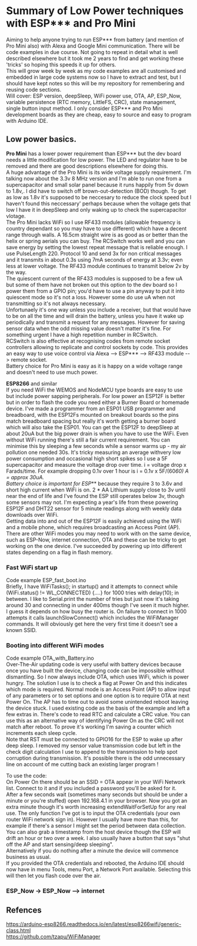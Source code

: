 # Summary of Low Power techniques with ESP*** and Pro Mini
Aiming to help anyone trying to run ESP*** from battery (and mention of Pro Mini also) with Alexa and Google Mini communication. There will be code examples in due course.
Not going to repeat in detail what is well described elsewhere but it took me 2 years to find and get working these 'tricks' so hoping this speeds it up for others.  
This will grow week by week as my code examples are all customised and embedded in large code systems now so I have to extract and test, but I should have kept notes so this will be my repository for remembering and reusing code sections.  
Will cover: ESP version, deepSleep, WiFi power use, OTA, AP, ESP_Now, variable persistence (RTC memory, LittleFS, CRC), state management, single button input method. 
I only consider ESP*** and Pro Mini development boards as they are cheap, easy to source and easy to program with Arduino IDE. 
## Low power basics. 
**Pro Mini** has a lower power requirement than ESP*** but the dev board needs a little modification for low power. The LED and regulator have to be removed and there are good descriptions elsewhere for doing this.   
A huge advantage of the Pro Mini is its wide voltage supply requirement. I'm talking now about the 3.3v 8 MHz version and I'm able to run one from a supercapacitor and small solar panel because it runs happily from 5v down to 1.8v,. I did have to switch off brown-out-detection (BOD) though. To get as low as 1.8v it's supposed to be neccesary to reduce the clock speed but I haven't found this neccessary' perhaps because when the voltage gets that low I have it in deepSleep and only waking up to check the supercapacitor vlotage.  
The Pro Mini lacks WiFi so I use RF433 modules (allowable frequency is country dependant so you may have to use different) which have a decent range through walls. A 16.5cm straight wire is as good as or better than the helix or spring aerials you can buy. The RCSwitch works well and you can save energy by setting the lowest repeat message that is reliable enough. I use PulseLength 220. Protocol 10 and send 3x for non critical messages and it transmits in about 0.3s using 7mA seconds of energy at 3.3v; even less at lower voltage. The RF433 module continues to transmit below 2v by the way.  
The quiescent current of the RF433 modules is supposed to be a few uA but some of them have not broken out this option to the dev board so I power them from a GPIO pin; you'd have to use a pin anyway to put it into quiescent mode so it's not a loss. However some do use uA when not transmitting so it's not always necessary.  
Unfortunaely it's one way unless you include a receiver, but that would have to be on all the time and will drain the battery, unless you have it wake up periodically and transmit a request for any messages. However for saving sensor data when the odd missing value doesn't matter it's fine. For something urgent I have a high repetition number in RCSwitch.    
RCSwitch is also effective at recognising codes from remote socket controllers allowing to replicate and control sockets by code. This provides an easy way to use voice control via Alexa --> ESP*** --> RF433 module --> remote socket.  
Battery choice for Pro Mini is easy as it is happy on a wide voltage range and doesn't need to use much power. 

**ESP8266** and similar   
If you need WiFi the WEMOS and NodeMCU type boards are easy to use but include power sapping peripherals. For low power an ESP12F is better but in order to flash the code you need either a Burner Board or homemade device. I've made a programmer from an ESP01 USB programmer and breadboard, with the ESP12Fs mounted on breakout boards so the pins match breadboard spacing but really it's worth getting a burner board which will also take the ESP01.
You can get the ESP12F to deepSleep at about 20uA but the big power drain is when you have to use the WiFi. Even without WiFi running there's still a fair current requirement. You can minimise this by sleeping a few seconds while a sensor warms up - my air pollution one needed 30s.
It's tricky measuring an average withvery low power consumption and occasional high short spikes so I use a 5F supercapacitor and measure the voltage drop over time. i = voltage drop x Farads/time. For example dropping 0.1v over 1 hour is i = 0.1v x 5F/(60*60) A = approx 30uA.    
Battery choice is important for ESP*** because they require 3 to 3.6v and short high current when WiFi is on. 2 * AA Lithium supply close to 3v until near the end of life and I've found the ESP still operates below 3v, though some sensors may not. I'm expecting a year's life from these powering ESP12F and DHT22 sensor for 5 minute readings along with weekly data downloads over WiFi.   
Getting data into and out of the ESP12F is easily achieved using the WiFi and a mobile phone, which requires broadcasting an Access Point (AP). There are other WiFi modes you may need to work with on the same device, such as ESP-Now, internet connection, OTA and these can be tricky to get working on the one device. I've succeeded by powering up into different states depending on a flag in flash memory. 

### Fast WiFi start up   
Code example ESP_fast_boot.ino          
Briefly, I have  WiFiTasks(); in startup() and it attempts to connect while (WiFi.status() != WL_CONNECTED) {....} for 1000 tries with delay(10); in between. 
I like to Serial.print the number of tries but just now it's taking around 30 and connecting in under 400ms though I've seen it much higher. I guess it depends on how busy the router is. 
On failure to connect in 1000 attempts it calls launchSlowConnect() which includes the WiFiManager commands. It will obviously get here the very first time it doesn't see a known SSID. 

### Booting into different WiFi modes      
Code example OTA_with_Battery.ino   
Over-The-Air updating code is very useful with battery devices because once you have built the device, changing code can be impossible without dismantling. So I now always include OTA, which uses WiFi, which is power hungry. 
The solution I use is to check a flag at Power On and this indicates which mode is required. Normal mode is an Access Point (AP) to allow input of any parameters or to set options and one option is to require OTA at next Power On. The AP has to time out to avoid some unintended reboot leaving the device stuck. 
I used existing code as the basis of the example and left a few extras in. 
There's code to read RTC and calculate a CRC value. You can use this as an alternative way of identifying Power On as the CRC will not match after reboot. 
To prove it's working I'm saving a counter which increments each sleep cycle.  
Note that RST must be connected to GPIO16 for the ESP to wake up after deep sleep. 
I removed my sensor value transmission code but left in the check digit calculation I use to append to the transmission to help spot corruption during transmission. 
It's possible there is the odd unnecessary line on account of me cutting back an existing larger program ! 

To use the code:   
On Power On there should be an SSID = OTA appear in your WiFi Network list. Connect to it and if you included a password you'll be asked for it.  
After a few seconds wait (sometimes many seconds but should be under a minute or you're stuffed) open 192.168.4.1 in your browser. Now you got an extra minute though it's worth increasing extendWaitForSetUp for any real use. The only function I've got is to input the OTA credentials (your own router WiFi network sign in). However I usually have more than this, for example if there's a sensor I might set the period between data collection. You can also grab a timestamp from the host device though the ESP will drift an hour or two over a week. I also usually have a button that says "shut off the AP and start sensing/deep sleeping".  
Alternatively if you do nothing after a minute the device will commence business as usual.  
If you provided the OTA credentials and rebooted, the Arduino IDE should now have in menu Tools, menu Port, a Network Port available. Selecting this will then let you flash code over the air.  


### ESP_Now -> ESP_Now --> internet


### 


## Refences
https://arduino-esp8266.readthedocs.io/en/latest/esp8266wifi/generic-class.html  
https://github.com/tzapu/WiFiManager   

